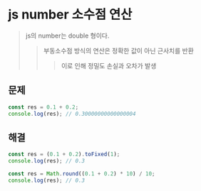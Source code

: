# js number 소수점 연산

> js의 number는 double 형이다.
>
> > 부동소수점 방식의 연산은 정확한 값이 아닌 근사치를 반환
> >
> > > 이로 인해 정밀도 손실과 오차가 발생

## 문제

```js
const res = 0.1 + 0.2;
console.log(res); // 0.30000000000000004
```

## 해결

```js
const res = (0.1 + 0.2).toFixed(1);
console.log(res); // 0.3

const res = Math.round((0.1 + 0.2) * 10) / 10;
console.log(res); // 0.3
```
